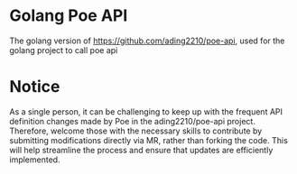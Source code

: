 # Golang Poe API
The golang version of https://github.com/ading2210/poe-api, used for the golang project to call poe api

# Notice
As a single person, it can be challenging to keep up with the frequent API definition changes made by Poe in the ading2210/poe-api project. Therefore, 
welcome those with the necessary skills to contribute by submitting modifications directly via MR, rather than forking the code. 
This will help streamline the process and ensure that updates are efficiently implemented.